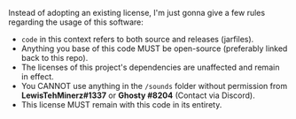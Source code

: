 Instead of adopting an existing license, I'm just gonna give a few rules regarding the usage of this software:

-  `code` in this context refers to both source and releases (jarfiles).
- Anything you base of this code MUST be open-source (preferably linked back to this repo).
- The licenses of this project's dependencies are unaffected and remain in effect.
- You CANNOT use anything in the `/sounds` folder without permission from **LewisTehMinerz#1337** or **Ghosty
#8204** (Contact via Discord).
- This license MUST remain with this code in its entirety.
